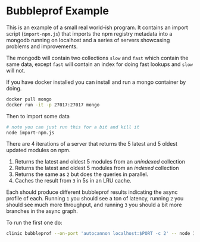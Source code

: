 # Bubbleprof Example

This is an example of a small real world-ish program. It contains an import script (`import-npm.js`) that imports the npm registry metadata into a mongodb running on localhost and a series of servers showcasing problems and improvements.

The mongodb will contain two collections `slow` and `fast` which contain the same data, except `fast` will contain an index for doing fast lookups and `slow` will not.

If you have docker installed you can install and run a mongo container by doing.

```sh
docker pull mongo
docker run -it -p 27017:27017 mongo
```

Then to import some data

```sh
# note you can just run this for a bit and kill it
node import-npm.js
```

There are 4 iterations of a server that returns the 5 latest and 5 oldest updated modules on npm.

1. Returns the latest and oldest 5 modules from an *unindexed* collection
1. Returns the latest and oldest 5 modules from an *indexed* collection
1. Returns the same as `2` but does the queries in parallel.
1. Caches the result from `3` in 5s in an LRU cache.

Each should produce different bubbleprof results indicating the async profile of each. Running `1` you should see a ton of latency, running `2` you should see much more throughput, and running `3` you should a bit more branches in the async graph.

To run the first one do:

```sh
clinic bubbleprof --on-port 'autocannon localhost:$PORT -c 2' -- node 1-server-with-no-index.js
```
